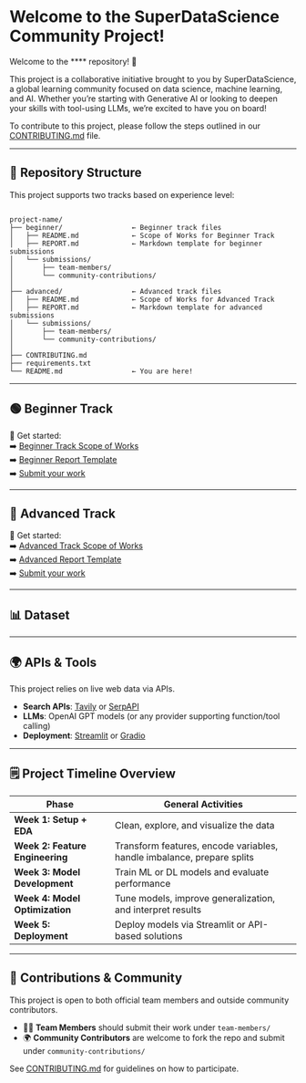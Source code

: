 # Welcome to the SuperDataScience Community Project!

Welcome to the **** repository! 🎉

This project is a collaborative initiative brought to you by SuperDataScience, a global learning community focused on data science, machine learning, and AI. Whether you’re starting with Generative AI or looking to deepen your skills with tool-using LLMs, we’re excited to have you on board!

To contribute to this project, please follow the steps outlined in our [CONTRIBUTING.md](./CONTRIBUTING.md) file.

---

## 📂 Repository Structure

This project supports two tracks based on experience level:

```

project-name/
├── beginner/                 ← Beginner track files
│   ├── README.md             ← Scope of Works for Beginner Track
│   ├── REPORT.md             ← Markdown template for beginner submissions
│   └── submissions/
│       ├── team-members/
│       └── community-contributions/
│
├── advanced/                 ← Advanced track files
│   ├── README.md             ← Scope of Works for Advanced Track
│   ├── REPORT.md             ← Markdown template for advanced submissions
│   └── submissions/
│       ├── team-members/
│       └── community-contributions/
│
├── CONTRIBUTING.md
├── requirements.txt
└── README.md                 ← You are here!

```

---

## 🟢 Beginner Track



📌 Get started:  
➡️ [Beginner Track Scope of Works](./beginner/README.md)  
➡️ [Beginner Report Template](./beginner/REPORT.md)  
➡️ [Submit your work](./beginner/submissions/)  

---

## 🔴 Advanced Track



📌 Get started:  
➡️ [Advanced Track Scope of Works](./advanced/README.md)  
➡️ [Advanced Report Template](./advanced/REPORT.md)  
➡️ [Submit your work](./advanced/submissions/)  

---

## 📊 Dataset

---

## 🌍 APIs & Tools

This project relies on live web data via APIs.  
- **Search APIs**: [Tavily](https://tavily.com/) or [SerpAPI](https://serpapi.com/)  
- **LLMs**: OpenAI GPT models (or any provider supporting function/tool calling)  
- **Deployment**: [Streamlit](https://streamlit.io/) or [Gradio](https://www.gradio.app/)  

---

## 🗒️ Project Timeline Overview

| Phase                           | General Activities                                                     |
| ------------------------------- | ---------------------------------------------------------------------- |
| **Week 1: Setup + EDA**         | Clean, explore, and visualize the data                                 |
| **Week 2: Feature Engineering** | Transform features, encode variables, handle imbalance, prepare splits |
| **Week 3: Model Development**   | Train ML or DL models and evaluate performance                         |
| **Week 4: Model Optimization**  | Tune models, improve generalization, and interpret results             |
| **Week 5: Deployment**          | Deploy models via Streamlit or API-based solutions                     |

---

## 🙌 Contributions & Community

This project is open to both official team members and outside community contributors.

* 🧑‍💻 **Team Members** should submit their work under `team-members/`  
* 🌍 **Community Contributors** are welcome to fork the repo and submit under `community-contributions/`  

See [CONTRIBUTING.md](./CONTRIBUTING.md) for guidelines on how to participate.